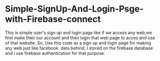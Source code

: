 # Simple-SignUp-And-Login-Psge-with-Firebase-connect
 This is simple user's sign up and login page like if we access any web,we first make their our account and then login that web page to acces and use of that website. So, 
 Use this code as a sign up and login page for making any web just like facebook. data behind, I stored on the firebase database and i use firebase authentication for that
 purpose.
